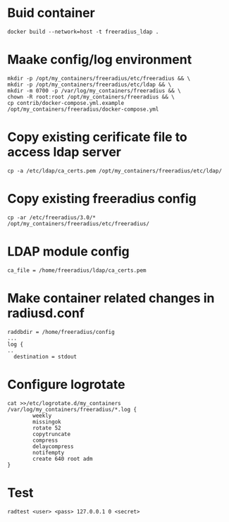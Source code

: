 # Buid container
```
docker build --network=host -t freeradius_ldap .
```

# Maake config/log environment
```
mkdir -p /opt/my_containers/freeradius/etc/freeradius && \
mkdir -p /opt/my_containers/freeradius/etc/ldap && \
mkdir -m 0700 -p /var/log/my_containers/freeradius && \
chown -R root:root /opt/my_containers/freeradius && \
cp contrib/docker-compose.yml.example /opt/my_containers/freeradius/docker-compose.yml
```

# Copy existing cerificate file to access ldap server
```
cp -a /etc/ldap/ca_certs.pem /opt/my_containers/freeradius/etc/ldap/
```

# Copy existing freeradius config
```
cp -ar /etc/freeradius/3.0/* /opt/my_containers/freeradius/etc/freeradius/
```

# LDAP module config
```
ca_file = /home/freeradius/ldap/ca_certs.pem
```

# Make container related changes in radiusd.conf
```
raddbdir = /home/freeradius/config
...
log {
..
  destination = stdout
```

# Configure logrotate
```
cat >>/etc/logrotate.d/my_containers
/var/log/my_containers/freeradius/*.log {
        weekly
        missingok
        rotate 52
        copytruncate
        compress
        delaycompress
        notifempty
        create 640 root adm
}
```

# Test
```
radtest <user> <pass> 127.0.0.1 0 <secret>
```
